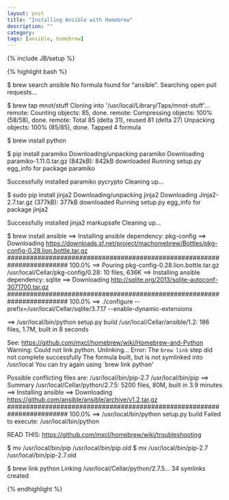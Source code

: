 ```yaml
---
layout: post
title: "Installing Ansible with Homebrew"
description: ""
category: 
tags: [ansible, homebrew]
---
```

{% include JB/setup %}

{% highlight bash %}

$ brew search ansible
No formula found for "ansible". Searching open pull requests...

$ brew tap mnot/stuff
Cloning into '/usr/local/Library/Taps/mnot-stuff'...
remote: Counting objects: 85, done.
remote: Compressing objects: 100% (58/58), done.
remote: Total 85 (delta 31), reused 81 (delta 27)
Unpacking objects: 100% (85/85), done.
Tapped 4 formula


$ brew install python


$ pip install paramiko
Downloading/unpacking paramiko
  Downloading paramiko-1.11.0.tar.gz (842kB): 842kB downloaded
  Running setup.py egg_info for package paramiko

Successfully installed paramiko pycrypto
Cleaning up...



$ sudo pip install jinja2
Downloading/unpacking jinja2
  Downloading Jinja2-2.7.tar.gz (377kB): 377kB downloaded
  Running setup.py egg_info for package jinja2

Successfully installed jinja2 markupsafe
Cleaning up...



$ brew install ansible
==> Installing ansible dependency: pkg-config
==> Downloading https://downloads.sf.net/project/machomebrew/Bottles/pkg-config-0.28.lion.bottle.tar.gz
######################################################################## 100.0%
==> Pouring pkg-config-0.28.lion.bottle.tar.gz
   /usr/local/Cellar/pkg-config/0.28: 10 files, 636K
==> Installing ansible dependency: sqlite
==> Downloading http://sqlite.org/2013/sqlite-autoconf-3071700.tar.gz
######################################################################## 100.0%
==> ./configure --prefix=/usr/local/Cellar/sqlite/3.7.17 --enable-dynamic-extensions



==> /usr/local/bin/python setup.py build
   /usr/local/Cellar/ansible/1.2: 186 files, 1.7M, built in 8 seconds






See: https://github.com/mxcl/homebrew/wiki/Homebrew-and-Python
Warning: Could not link python. Unlinking...
Error: The `brew link` step did not complete successfully
The formula built, but is not symlinked into /usr/local
You can try again using `brew link python'

Possible conflicting files are:
/usr/local/bin/pip-2.7
/usr/local/bin/pip
==> Summary
   /usr/local/Cellar/python/2.7.5: 5200 files, 80M, built in 3.9 minutes
==> Installing ansible
==> Downloading https://github.com/ansible/ansible/archive/v1.2.tar.gz
######################################################################## 100.0%
==> /usr/local/bin/python setup.py build
Failed to execute: /usr/local/bin/python

READ THIS: https://github.com/mxcl/homebrew/wiki/troubleshooting


$ mv /usr/local/bin/pip /usr/local/bin/pip.old
$ mv /usr/local/bin/pip-2.7 /usr/local/bin/pip-2.7.old

$ brew link python
Linking /usr/local/Cellar/python/2.7.5... 34 symlinks created

{% endhighlight %}
